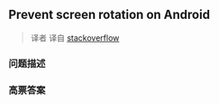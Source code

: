 ## Prevent screen rotation on Android

> 译者 译自 [stackoverflow](http://stackoverflow.com/questions/2730855/prevent-screen-rotation-on-android) 

### 问题描述 

### 高票答案 

